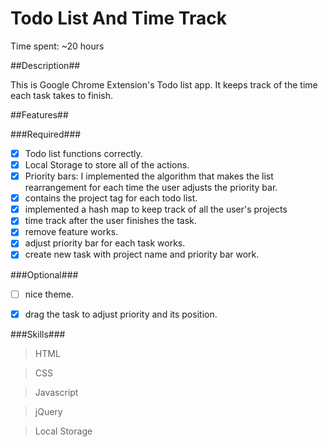 # Todo List And Time Track

Time spent: ~20 hours

##Description##

This is Google Chrome Extension's Todo list app. It keeps track of the time each task takes to finish. 

##Features##

###Required###

- [x] Todo list functions correctly.
- [x] Local Storage to store all of the actions.
- [x] Priority bars: I implemented the algorithm that makes the list rearrangement for each time the user 
adjusts the priority bar.
- [x] contains the project tag for each todo list.
- [x] implemented a hash map to keep track of all the user's projects
- [x] time track after the user finishes the task. 
- [x] remove feature works.
- [x] adjust priority bar for each task works.
- [x] create new task with project name and priority bar work.

###Optional###
- [ ] nice theme.
- [x] drag the task to adjust priority and its position.


###Skills###

> HTML

> CSS

> Javascript

> jQuery

> Local Storage
